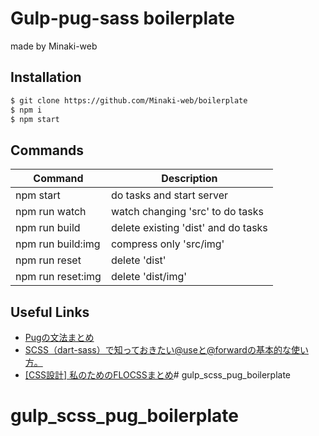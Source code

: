 # Gulp-pug-sass boilerplate  
made by Minaki-web

## Installation  
```bash
$ git clone https://github.com/Minaki-web/boilerplate  
$ npm i  
$ npm start
```

## Commands  
| Command           | Description                          |
| ----------------- | ------------------------------------ |
| npm start         | do tasks and start server            |
| npm run watch     | watch changing 'src'  to do tasks    |
| npm run build     | delete existing 'dist'  and do tasks |
| npm run build:img | compress only 'src/img'              |
| npm run reset     | delete 'dist'                        |
| npm run reset:img | delete 'dist/img'                    |

## Useful Links  
- [Pugの文法まとめ](https://k5-n.com/pug-grammar/)
- [SCSS（dart-sass）で知っておきたい@useと@forwardの基本的な使い方。](https://arrown-blog.com/scss-use-forward/)
- [[CSS設計] 私のためのFLOCSSまとめ](https://qiita.com/super-mana-chan/items/644c6827be954c8db2c0)# gulp_scss_pug_boilerplate
# gulp_scss_pug_boilerplate
